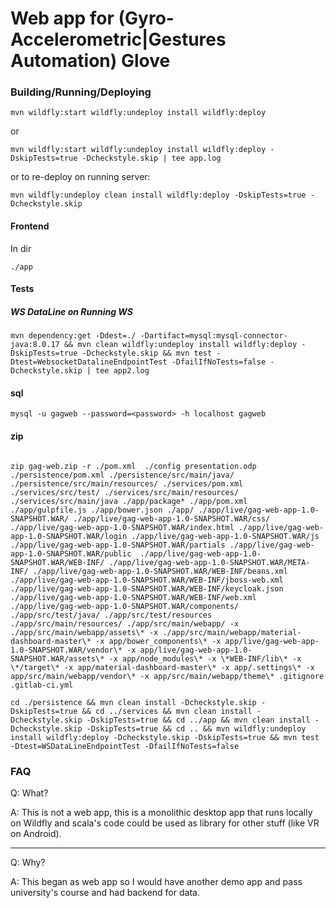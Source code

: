 # Web app for (Gyro-Accelerometric|Gestures Automation) Glove

### Building/Running/Deploying

```
mvn wildfly:start wildfly:undeploy install wildfly:deploy
```

or

```
mvn wildfly:start wildfly:undeploy install wildfly:deploy -DskipTests=true -Dcheckstyle.skip | tee app.log
```

or to re-deploy on running server:

```
mvn wildfly:undeploy clean install wildfly:deploy -DskipTests=true -Dcheckstyle.skip 
```

#### Frontend 

In dir 
```
./app
```

#### Tests

##### WS DataLine on Running WS

```
mvn dependency:get -Ddest=./ -Dartifact=mysql:mysql-connector-java:8.0.17 && mvn clean wildfly:undeploy install wildfly:deploy -DskipTests=true -Dcheckstyle.skip && mvn test -Dtest=WebsocketDatalineEndpointTest -DfailIfNoTests=false -Dcheckstyle.skip | tee app2.log
```

#### sql

```
mysql -u gagweb --password=<password> -h localhost gagweb
```

#### zip 

```

zip gag-web.zip -r ./pom.xml  ./config presentation.odp ./persistence/pom.xml ./persistence/src/main/java/ ./persistence/src/main/resources/ ./services/pom.xml ./services/src/test/ ./services/src/main/resources/ ./services/src/main/java ./app/package* ./app/pom.xml ./app/gulpfile.js ./app/bower.json ./app/ ./app/live/gag-web-app-1.0-SNAPSHOT.WAR/ ./app/live/gag-web-app-1.0-SNAPSHOT.WAR/css/ ./app/live/gag-web-app-1.0-SNAPSHOT.WAR/index.html ./app/live/gag-web-app-1.0-SNAPSHOT.WAR/login ./app/live/gag-web-app-1.0-SNAPSHOT.WAR/js ./app/live/gag-web-app-1.0-SNAPSHOT.WAR/partials ./app/live/gag-web-app-1.0-SNAPSHOT.WAR/public  ./app/live/gag-web-app-1.0-SNAPSHOT.WAR/WEB-INF/ ./app/live/gag-web-app-1.0-SNAPSHOT.WAR/META-INF/ ./app/live/gag-web-app-1.0-SNAPSHOT.WAR/WEB-INF/beans.xml ./app/live/gag-web-app-1.0-SNAPSHOT.WAR/WEB-INF/jboss-web.xml ./app/live/gag-web-app-1.0-SNAPSHOT.WAR/WEB-INF/keycloak.json ./app/live/gag-web-app-1.0-SNAPSHOT.WAR/WEB-INF/web.xml ./app/live/gag-web-app-1.0-SNAPSHOT.WAR/components/ ./app/src/test/java/ ./app/src/test/resources ./app/src/main/resources/ ./app/src/main/webapp/ -x ./app/src/main/webapp/assets\* -x ./app/src/main/webapp/material-dashboard-master\* -x app/bower_components\* -x app/live/gag-web-app-1.0-SNAPSHOT.WAR/vendor\* -x app/live/gag-web-app-1.0-SNAPSHOT.WAR/assets\* -x app/node_modules\* -x \*WEB-INF/lib\* -x \*/target\* -x app/material-dashboard-master\* -x app/.settings\* -x app/src/main/webapp/vendor\* -x app/src/main/webapp/theme\* .gitignore .gitlab-ci.yml

```


```
cd ./persistence && mvn clean install -Dcheckstyle.skip -DskipTests=true && cd ../services && mvn clean install -Dcheckstyle.skip -DskipTests=true && cd ../app && mvn clean install -Dcheckstyle.skip -DskipTests=true && cd .. && mvn wildfly:undeploy install wildfly:deploy -Dcheckstyle.skip -DskipTests=true && mvn test -Dtest=WSDataLineEndpointTest -DfailIfNoTests=false 
```

### FAQ

Q: What?

A: This is not a web app, this is a monolithic desktop app that runs locally on Wildfly and scala's code could be used as library for other stuff (like VR on Android).

-------------------

Q: Why?

A: This began as web app so I would have another demo app and pass university's course and had backend for data.
